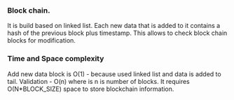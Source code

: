 
### Block chain.

It is build based on linked list. Each new data that is added to it contains a hash
of the previous block plus timestamp. This allows to check block chain blocks for modification.

### Time and Space complexity

Add new data block is O(1) - because used linked list and data is added to tail.
Validation - O(n) where is n is number of blocks.
It requires O(N*BLOCK_SIZE) space to store blockchain information.